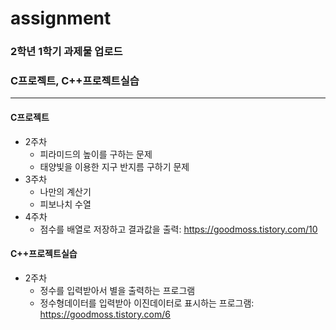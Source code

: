 # assignment

### 2학년 1학기 과제물 업로드
### C프로젝트, C++프로젝트실습
------------

#### C프로젝트
   + 2주차
     + 피라미드의 높이를 구하는 문제
     + 태양빛을 이용한 지구 반지름 구하기 문제
   + 3주차
     + 나만의 계산기
     + 피보나치 수열
   + 4주차
     + 점수를 배열로 저장하고 결과값을 출력: https://goodmoss.tistory.com/10
  
#### C++프로젝트실습
  + 2주차
    + 정수를 입력받아서 별을 출력하는 프로그램
    + 정수형데이터를 입력받아 이진데이터로 표시하는 프로그램: https://goodmoss.tistory.com/6

